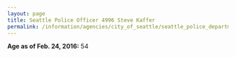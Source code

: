 ```yaml
---
layout: page
title: Seattle Police Officer 4996 Steve Kaffer
permalink: /information/agencies/city_of_seattle/seattle_police_department/copbook/4996/
---
```


**Age as of Feb. 24, 2016:** 54

